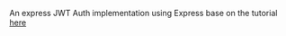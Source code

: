 An express JWT Auth implementation using Express base on the tutorial [here](https://www.youtube.com/watch?v=mbsmsi7l3r4)
